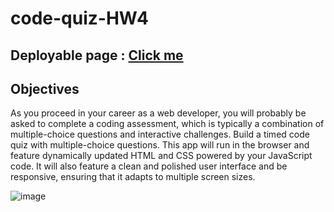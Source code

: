 # code-quiz-HW4

## Deployable page : [Click me](https://adilh621.github.io/code-quiz-HW4/)

## Objectives
As you proceed in your career as a web developer, you will probably be asked to complete a coding assessment, which is typically a combination of multiple-choice questions and interactive challenges. Build a timed code quiz with multiple-choice questions. This app will run in the browser and feature dynamically updated HTML and CSS powered by your JavaScript code. It will also feature a clean and polished user interface and be responsive, ensuring that it adapts to multiple screen sizes.

![image](https://user-images.githubusercontent.com/36384770/91649712-906d9d80-ea44-11ea-821f-2d1bb621766b.png)